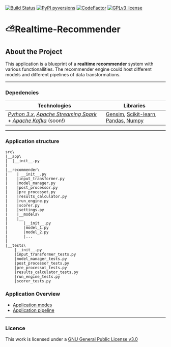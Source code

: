 [![Build Status](https://travis-ci.com/ggeop/Realtime-Recommender.svg?token=82JpHh3MEmRmWpfnbt6K&branch=master)](https://travis-ci.com/ggeop/Realtime-Recommender)
[![PyPI pyversions](https://img.shields.io/pypi/pyversions/ansicolortags.svg)](https://pypi.python.org/pypi/ansicolortags/)
[![CodeFactor](https://www.codefactor.io/repository/github/ggeop/realtime-recommender/badge)](https://www.codefactor.io/repository/github/ggeop/realtime-recommender)
[![GPLv3 license](https://img.shields.io/badge/License-GPLv3-blue.svg)](http://perso.crans.org/besson/LICENSE.html)
# :partly_sunny:Realtime-Recommender
## About the Project
This application is a blueprint of a **realtime recommender** system with various functionallities. The recommender engine could host different models and different pipelines of data transformations.

---

### Depedencies

 Technologies | Libraries
 ---|---
[*Python 3.x*](https://www.python.org/downloads/release/python-360/), [*Apache Streaming Spark*](https://spark.apache.org/streaming/) + [*Apache Kafka*](https://kafka.apache.org/) (soon!)  | [Gensim](https://radimrehurek.com/gensim/tutorial.html), [Scikit-learn](https://scikit-learn.org/stable/), [Pandas](https://pandas.pydata.org/), [Numpy](http://www.numpy.org/)


---

### Application structure

```
src\
|__app\
|  |__init__.py
|
|__recommender\
|    | __init__.py
|    |input_transformer.py
|    |model_manager.py
|    |post_processor.py
|    |pre_processot.py
|    |results_calculator.py
|    |run_engine.py
|    |scorer.py
|    |settings.py
|    |__models\
|    |__
|       |__init__.py
|       |model_1.py
|       |model_2.py
|       |...
|     
|__tests\
    |__init__.py
    |input_transformer_tests.py
    |model_manager_tests.py
    |post_processor_tests.py
    |pre_processot_tests.py
    |results_calculator_tests.py
    |run_engine_tests.py
    |scorer_tests.py

```
### Application Overview
* [Application modes](https://github.com/ggeop/Realtime-Recommender/wiki/Application-modes)
* [Application pipeline](https://github.com/ggeop/Realtime-Recommender/wiki/Application-pipeline)
---

### Licence
This work is licensed under a [GNU General Public License v3.0](https://github.com/ggeop/Realtime-Recommender/blob/master/LICENSE)
